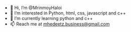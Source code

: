 - 👋 Hi, I’m @MrinmoyHaloi
- 👀 I’m interested in Python, html, css, javascript and c++
- 🌱 I’m currently learning python and c++
- 📫 Reach me at mhedeetz.business@gmail.com

<!---
MrinmoyHaloi/MrinmoyHaloi is a ✨ special ✨ repository because its `README.md` (this file) appears on your GitHub profile.
You can click the Preview link to take a look at your changes.
--->
